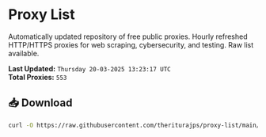 # Proxy List

Automatically updated repository of free public proxies. Hourly refreshed HTTP/HTTPS proxies for web scraping, cybersecurity, and testing. Raw list available.

**Last Updated:** `Thursday 20-03-2025 13:23:17 UTC`  
**Total Proxies:** `553`

## 📥 Download
```bash
curl -O https://raw.githubusercontent.com/theriturajps/proxy-list/main/proxies.txt
